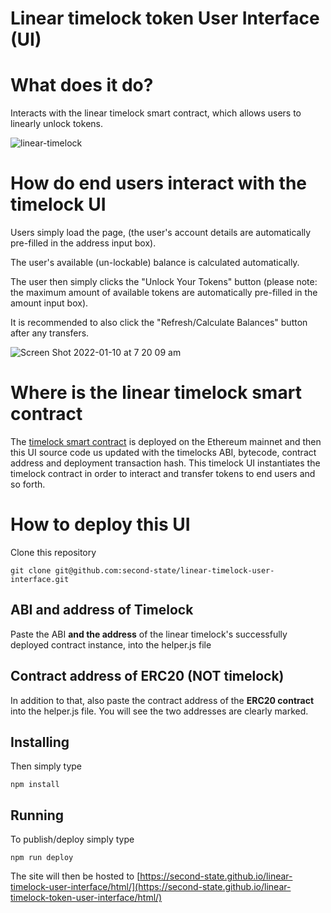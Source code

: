 # Linear timelock token User Interface (UI)

# What does it do?

Interacts with the linear timelock smart contract, which allows users to linearly unlock tokens.

![linear-timelock](https://user-images.githubusercontent.com/9831342/150708583-bd727000-3b9f-4f02-af2e-958774f0d8a3.jpg)

# How do end users interact with the timelock UI

Users simply load the page, (the user's account details are automatically pre-filled in the address input box). 

The user's available (un-lockable) balance is calculated automatically. 

The user then simply clicks the "Unlock Your Tokens" button (please note: the maximum amount of available tokens are automatically pre-filled in the amount input box). 

It is recommended to also click the "Refresh/Calculate Balances" button after any transfers.

![Screen Shot 2022-01-10 at 7 20 09 am](https://user-images.githubusercontent.com/9831342/148701427-3217e79a-3e02-4b71-b4b1-20d93729ac94.png)

# Where is the linear timelock smart contract

The [timelock smart contract](https://github.com/second-state/linear-timelock-smart-contract/) is deployed on the Ethereum mainnet and then this UI source code us updated with the timelocks ABI, bytecode, contract address and deployment transaction hash. This timelock UI instantiates the timelock contract in order to interact and transfer tokens to end users and so forth.

# How to deploy this UI

Clone this repository

```
git clone git@github.com:second-state/linear-timelock-user-interface.git
```

## ABI and address of Timelock

Paste the ABI **and the address** of the linear timelock's successfully deployed contract instance, into the helper.js file

## Contract address of ERC20 (NOT timelock)

In addition to that, also paste the contract address of the **ERC20 contract** into the helper.js file. You will see the two addresses are clearly marked.

## Installing

Then simply type

```
npm install
```

## Running

To publish/deploy simply type

```
npm run deploy
```

The site will then be hosted to [https://second-state.github.io/linear-timelock-user-interface/html/](https://second-state.github.io/linear-timelock-token-user-interface/html/)
